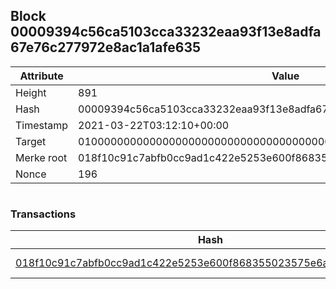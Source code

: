 ## Block 00009394c56ca5103cca33232eaa93f13e8adfa67e76c277972e8ac1a1afe635

Attribute | Value
--- | ---
Height | 891
Hash | 00009394c56ca5103cca33232eaa93f13e8adfa67e76c277972e8ac1a1afe635
Timestamp | 2021-03-22T03:12:10+00:00
Target | 0100000000000000000000000000000000000000000000000000000000000000
Merke root | 018f10c91c7abfb0cc9ad1c422e5253e600f868355023575e6a8fb7f424169ab
Nonce | 196

```

```

### Transactions

Hash | Amount
--- | ---
[018f10c91c7abfb0cc9ad1c422e5253e600f868355023575e6a8fb7f424169ab](018f10c91c7abfb0cc9ad1c422e5253e600f868355023575e6a8fb7f424169ab.md) | 10.00000000 SKEPTI 
